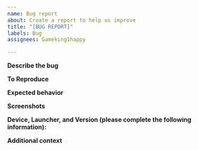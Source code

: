 ```yaml
---
name: Bug report
about: Create a report to help us improve
title: "[BUG REPORT]"
labels: Bug
assignees: Gameking1happy

---
```

<!--IF THIS IS A SECURITY VULNERABILITY OPEN A REPORT FOR THAT HERE: https://github.com/Gameking1happy-Development/GK1H-Vanilla-Plus/security/advisories/new-->
**Describe the bug**  
<!--Give a clear and concise description of what the bug is.-->

**To Reproduce**  
<!--Provide steps to reproduce the behavior, like so:  
1. Go to '...'  
2. Click on '....'  
3. Scroll down to '....'  
4. See error-->

**Expected behavior**  
<!--Give a clear and concise description of what you expected to happen.-->

**Screenshots**  
<!--If applicable, add screenshots to help explain your problem.-->

**Device, Launcher, and Version (please complete the following information):**  
<!--Windows/MacOS/Linux  
OS Version  
Modrinth/CurseForge/ATLauncher/Prism Launcher/Minecraft Launcher/Other  
Launcher Version  
Fabric Version  
Client/Server  
Modpack Version  
Release/Beta/Alpha-->

**Additional context**  
<!--Add any other context about the problem here.-->
